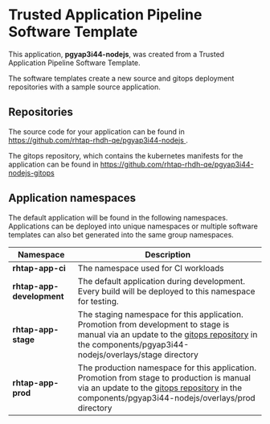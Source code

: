# Trusted Application Pipeline Software Template

This application, **pgyap3i44-nodejs**, was created from a Trusted Application Pipeline Software Template.

The software templates create a new source and gitops deployment repositories with a sample source application. 

## Repositories

The source code for your application can be found in [https://github.com/rhtap-rhdh-qe/pgyap3i44-nodejs ](https://github.com/rhtap-rhdh-qe/pgyap3i44-nodejs ).
 
The gitops repository, which contains the kubernetes manifests for the application can be found in 
[https://github.com/rhtap-rhdh-qe/pgyap3i44-nodejs-gitops ](https://github.com/rhtap-rhdh-qe/pgyap3i44-nodejs-gitops ) 

## Application namespaces 

The default application will be found in the following namespaces. Applications can be deployed into unique namespaces or multiple software templates can also bet generated into the same group namespaces.  

|  Namespace   |  Description   |  
| -------- | -------- |
| **rhtap-app-ci** | The namespace used for CI workloads |
| **rhtap-app-development** | The default application during development. Every build will be deployed to this namespace for testing. |
| **rhtap-app-stage** | The staging namespace for this application. Promotion from development to stage is manual via an update to the [gitops repository](https://github.com/rhtap-rhdh-qe/pgyap3i44-nodejs-gitops ) in the components/pgyap3i44-nodejs/overlays/stage directory |
| **rhtap-app-prod** | The production namespace for this application. Promotion from stage to production is manual via an update to the [gitops repository](https://github.com/rhtap-rhdh-qe/pgyap3i44-nodejs-gitops ) in the components/pgyap3i44-nodejs/overlays/prod directory |